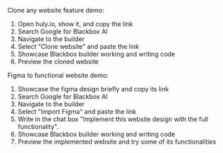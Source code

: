 
Clone any website feature demo:

1. Open huly.io, show it, and copy the link
2. Search Google for Blackbox AI
3. Navigate to the builder
4. Select "Clone website" and paste the link
5. Showcase Blackbox builder working and writing code
6. Preview the cloned website

Figma to functional website demo:

1. Showcase the figma design briefly and copy its link
2. Search Google for Blackbox AI
3. Navigate to the builder
4. Select "Import Figma" and paste the link
5. Write in the chat box "Implement this website design with the full functionality".
6. Showcase Blackbox builder working and writing code
7. Preview the implemented website and try some of its functionalities

